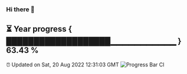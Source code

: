 ### Hi there 👋
⏳ Year progress { ███████████████████▁▁▁▁▁▁▁▁▁▁▁ } 63.43 %
---
⏰ Updated on Sat, 20 Aug 2022 12:31:03 GMT
![Progress Bar CI](https://github.com/liununu/liununu/workflows/Progress%20Bar%20CI/badge.svg)
